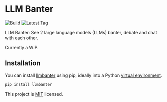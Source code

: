# LLM Banter

<!-- [![PyPI version](https://badge.fury.io/py/llmbanter.svg?1)](https://badge.fury.io/py/llmbanter) -->

[![Build](https://github.com/dylanhogg/llmbanter/workflows/build/badge.svg)](https://github.com/dylanhogg/llmbanter/actions/workflows/python-poetry-app.yml)
[![Latest Tag](https://img.shields.io/github/v/tag/dylanhogg/llmbanter)](https://github.com/dylanhogg/llmbanter/tags)

<!-- [![Downloads](https://static.pepy.tech/badge/llmbanter)](https://pepy.tech/project/llmbanter)
[![Colab](https://colab.research.google.com/assets/colab-badge.svg)](https://colab.research.google.com/github/dylanhogg/llmbanter/blob/master/notebooks/llmbanter_colab_custom_story.ipynb) -->

LLM Banter: See 2 large language models (LLMs) banter, debate and chat with each other.

Currently a WIP.

## Installation

You can install [llmbanter](https://pypi.org/project/llmbanter/) using pip, ideally into a Python [virtual environment](https://realpython.com/python-virtual-environments-a-primer/#create-it).

```bash
pip install llmbanter
```

This project is [MIT](https://github.com/dylanhogg/llmbanter/blob/main/LICENSE) licensed.
